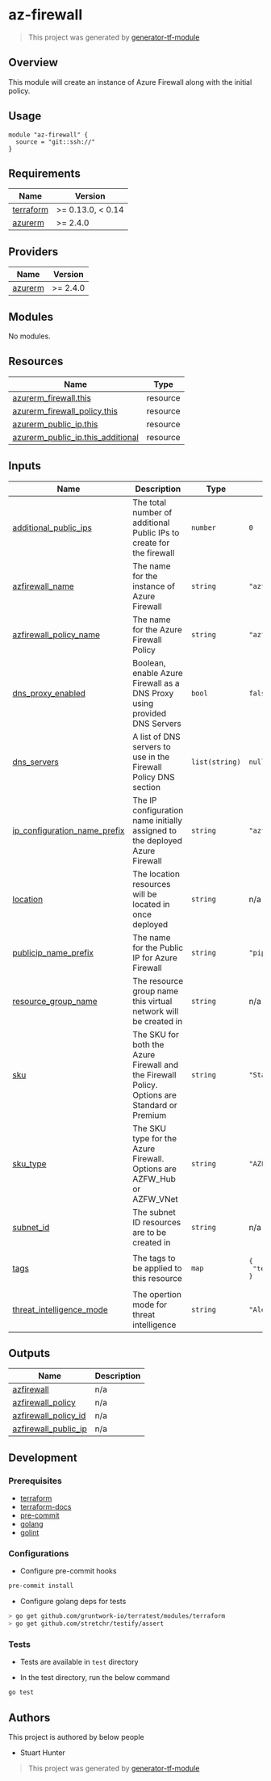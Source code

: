 # az-firewall

> This project was generated by [generator-tf-module](https://github.com/sudokar/generator-tf-module)

## Overview

This module will create an instance of Azure Firewall along with the initial policy.

## Usage

```hcl
module "az-firewall" {
  source = "git::ssh://"
}
```

<!-- BEGINNING OF PRE-COMMIT-TERRAFORM DOCS HOOK -->
## Requirements

| Name | Version |
|------|---------|
| <a name="requirement_terraform"></a> [terraform](#requirement\_terraform) | >= 0.13.0, < 0.14 |
| <a name="requirement_azurerm"></a> [azurerm](#requirement\_azurerm) | >= 2.4.0 |

## Providers

| Name | Version |
|------|---------|
| <a name="provider_azurerm"></a> [azurerm](#provider\_azurerm) | >= 2.4.0 |

## Modules

No modules.

## Resources

| Name | Type |
|------|------|
| [azurerm_firewall.this](https://registry.terraform.io/providers/hashicorp/azurerm/latest/docs/resources/firewall) | resource |
| [azurerm_firewall_policy.this](https://registry.terraform.io/providers/hashicorp/azurerm/latest/docs/resources/firewall_policy) | resource |
| [azurerm_public_ip.this](https://registry.terraform.io/providers/hashicorp/azurerm/latest/docs/resources/public_ip) | resource |
| [azurerm_public_ip.this_additional](https://registry.terraform.io/providers/hashicorp/azurerm/latest/docs/resources/public_ip) | resource |

## Inputs

| Name | Description | Type | Default | Required |
|------|-------------|------|---------|:--------:|
| <a name="input_additional_public_ips"></a> [additional\_public\_ips](#input\_additional\_public\_ips) | The total number of additional Public IPs to create for the firewall | `number` | `0` | no |
| <a name="input_azfirewall_name"></a> [azfirewall\_name](#input\_azfirewall\_name) | The name for the instance of Azure Firewall | `string` | `"azfirewall-001"` | no |
| <a name="input_azfirewall_policy_name"></a> [azfirewall\_policy\_name](#input\_azfirewall\_policy\_name) | The name for the Azure Firewall Policy | `string` | `"azfw-policy-001"` | no |
| <a name="input_dns_proxy_enabled"></a> [dns\_proxy\_enabled](#input\_dns\_proxy\_enabled) | Boolean, enable Azure Firewall as a DNS Proxy using provided DNS Servers | `bool` | `false` | no |
| <a name="input_dns_servers"></a> [dns\_servers](#input\_dns\_servers) | A list of DNS servers to use in the Firewall Policy DNS section | `list(string)` | `null` | no |
| <a name="input_ip_configuration_name_prefix"></a> [ip\_configuration\_name\_prefix](#input\_ip\_configuration\_name\_prefix) | The IP configuration name initially assigned to the deployed Azure Firewall | `string` | `"azfw-ipconf"` | no |
| <a name="input_location"></a> [location](#input\_location) | The location resources will be located in once deployed | `string` | n/a | yes |
| <a name="input_publicip_name_prefix"></a> [publicip\_name\_prefix](#input\_publicip\_name\_prefix) | The name for the Public IP for Azure Firewall | `string` | `"pip-azfirewall"` | no |
| <a name="input_resource_group_name"></a> [resource\_group\_name](#input\_resource\_group\_name) | The resource group name this virtual network will be created in | `string` | n/a | yes |
| <a name="input_sku"></a> [sku](#input\_sku) | The SKU for both the Azure Firewall and the Firewall Policy. Options are Standard or Premium | `string` | `"Standard"` | no |
| <a name="input_sku_type"></a> [sku\_type](#input\_sku\_type) | The SKU type for the Azure Firewall. Options are AZFW\_Hub or AZFW\_VNet | `string` | `"AZFW_VNet"` | no |
| <a name="input_subnet_id"></a> [subnet\_id](#input\_subnet\_id) | The subnet ID resources are to be created in | `string` | n/a | yes |
| <a name="input_tags"></a> [tags](#input\_tags) | The tags to be applied to this resource | `map` | <pre>{<br>  "terraform": "true"<br>}</pre> | no |
| <a name="input_threat_intelligence_mode"></a> [threat\_intelligence\_mode](#input\_threat\_intelligence\_mode) | The opertion mode for threat intelligence | `string` | `"Alert"` | no |

## Outputs

| Name | Description |
|------|-------------|
| <a name="output_azfirewall"></a> [azfirewall](#output\_azfirewall) | n/a |
| <a name="output_azfirewall_policy"></a> [azfirewall\_policy](#output\_azfirewall\_policy) | n/a |
| <a name="output_azfirewall_policy_id"></a> [azfirewall\_policy\_id](#output\_azfirewall\_policy\_id) | n/a |
| <a name="output_azfirewall_public_ip"></a> [azfirewall\_public\_ip](#output\_azfirewall\_public\_ip) | n/a |
<!-- END OF PRE-COMMIT-TERRAFORM DOCS HOOK -->

## Development

### Prerequisites

- [terraform](https://learn.hashicorp.com/terraform/getting-started/install#installing-terraform)
- [terraform-docs](https://github.com/segmentio/terraform-docs)
- [pre-commit](https://pre-commit.com/#install)
- [golang](https://golang.org/doc/install#install)
- [golint](https://github.com/golang/lint#installation)

### Configurations

- Configure pre-commit hooks
```sh
pre-commit install
```


- Configure golang deps for tests
```sh
> go get github.com/gruntwork-io/terratest/modules/terraform
> go get github.com/stretchr/testify/assert
```



### Tests

- Tests are available in `test` directory

- In the test directory, run the below command
```sh
go test
```



## Authors

This project is authored by below people

- Stuart Hunter

> This project was generated by [generator-tf-module](https://github.com/sudokar/generator-tf-module)
